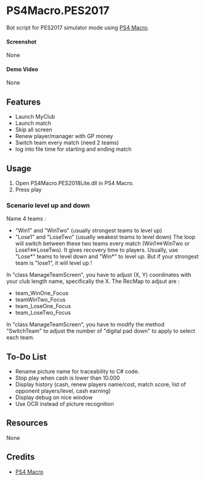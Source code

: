 ﻿# PS4Macro.PES2017

Bot script for PES2017 simulator mode using [PS4 Macro](https://github.com/komefai/PS4Macro).

#### Screenshot

None

#### Demo Video

None

## Features

- Launch MyClub
- Launch match
- Skip all screen
- Renew player/manager with GP money
- Switch team every match (need 2 teams)
- log into file time for starting and ending match

## Usage

1. Open PS4Macro.PES2018Lite.dll in PS4 Macro.
2. Press play

### Scenario level up and down

Name 4 teams :
- "Win1" and "WinTwo" (usually strongest teams to level up)
- "Lose1" and "LoseTwo" (usually weakest teams to level down)
The loop will switch between these two teams every match (Win1<=>WinTwo or Lose1<=>LoseTwo). It gives recovery time to players. Usually, use "Lose*" teams to level down and "Win*" to level up. But if your strongest team is "lose1", it will level up !

In "class ManageTeamScreen", you have to adjust (X, Y) coordinates with your club length name, specifically the X. The RecMap to adjsut are :
- team_WinOne_Focus
- teamWinTwo_Focus
- team_LoseOne_Focus
- team_LoseTwo_Focus

In "class ManageTeamScreen", you have to modify the method "SwitchTeam" to adjust the number of "digital pad down" to apply to select each team.

## To-Do List

- Rename picture name for traceability to C# code.
- Stop play when cash is lower than 10.000
- Display history (cash, renew players name/cost, match score, list of opponent players/level, cash earning)
- Display debug on nice window
- Use OCR instead of picture recognition


## Resources

None

## Credits

- [PS4 Macro](https://github.com/komefai/PS4Macro)
